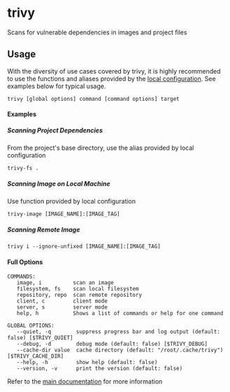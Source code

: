 # trivy
Scans for vulnerable dependencies in images and project files

## Usage
With the diversity of use cases covered by trivy, it is highly recommended to use the functions and aliases provided by the [local configuration](../../README.md#local-configuration). See examples below for typical usage.

```
trivy [global options] command [command options] target
```


#### Examples

##### Scanning Project Dependencies
From the project's base directory, use the alias provided by local configuration
```
trivy-fs .
```

##### Scanning Image on Local Machine
Use function provided by local configuration
```
trivy-image [IMAGE_NAME]:[IMAGE_TAG]
```

##### Scanning Remote Image
```
trivy i --ignore-unfixed [IMAGE_NAME]:[IMAGE_TAG]
```

#### Full Options
```
COMMANDS:
   image, i          scan an image
   filesystem, fs    scan local filesystem
   repository, repo  scan remote repository
   client, c         client mode
   server, s         server mode
   help, h           Shows a list of commands or help for one command

GLOBAL OPTIONS:
   --quiet, -q        suppress progress bar and log output (default: false) [$TRIVY_QUIET]
   --debug, -d        debug mode (default: false) [$TRIVY_DEBUG]
   --cache-dir value  cache directory (default: "/root/.cache/trivy") [$TRIVY_CACHE_DIR]
   --help, -h         show help (default: false)
   --version, -v      print the version (default: false)
```





Refer to the [main documentation](https://github.com/aquasecurity/trivy/blob/master/README.md) for more information
